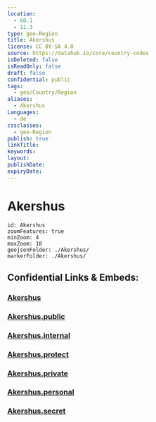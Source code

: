 ```yaml
---
location:
  - 60.1
  - 11.3
type: geo-Region
title: Akershus
license: CC BY-SA 4.0
source: https://datahub.io/core/country-codes
isDeleted: false
isReadOnly: false
draft: false
confidential: public
tags:
  - geo/Country/Region
aliases:
  - Akershus
Languages:
  - de
cssclasses:
  - geo-Region
publish: true
linkTitle:
keywords:
layout:
publishDate:
expiryDate:
---
```


# Akershus

```leaflet
id: Akershus
zoomFeatures: true 
minZoom: 4 
maxZoom: 18
geojsonFolder: ./Akershus/
markerFolder: ./Akershus/
```


## Confidential Links & Embeds: 

### [Akershus](/_Standards/Earth/Continent/Europe/Europe~North/Norway/Counties~Norway/Akershus.md) 

### [Akershus.public](/_public/Earth/Continent/Europe/Europe~North/Norway/Counties~Norway/Akershus.public.md) 

### [Akershus.internal](/_internal/Earth/Continent/Europe/Europe~North/Norway/Counties~Norway/Akershus.internal.md) 

### [Akershus.protect](/_protect/Earth/Continent/Europe/Europe~North/Norway/Counties~Norway/Akershus.protect.md) 

### [Akershus.private](/_private/Earth/Continent/Europe/Europe~North/Norway/Counties~Norway/Akershus.private.md) 

### [Akershus.personal](/_personal/Earth/Continent/Europe/Europe~North/Norway/Counties~Norway/Akershus.personal.md) 

### [Akershus.secret](/_secret/Earth/Continent/Europe/Europe~North/Norway/Counties~Norway/Akershus.secret.md)

